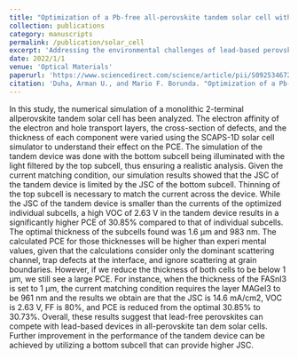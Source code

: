 ```yaml
---
title: "Optimization of a Pb-free all-perovskite tandem solar cell with 30.85% efficiency"
collection: publications
category: manuscripts
permalink: /publication/solar_cell
excerpt: 'Addressing the environmental challenges of lead-based perovskite solar cells, this study models and optimizes lead-free tandem solar cells using SCAPS software. By fine-tuning the optoelectronic properties of MAGeI3 and FASnI3 subcells, we achieve an impressive 31% efficiency. This work demonstrates the viability of eco-friendly alternatives for high-performance solar cells, paving the way for sustainable energy solutions.'
date: 2022/1/1
venue: 'Optical Materials'
paperurl: 'https://www.sciencedirect.com/science/article/pii/S0925346721010910'
citation: 'Duha, Arman U., and Mario F. Borunda. "Optimization of a Pb-free all-perovskite tandem solar cell with 30.85% efficiency." Optical Materials 123 (2022): 111891.'
---
```


In this study, the numerical simulation of a monolithic 2-terminal allperovskite tandem solar cell has been analyzed. The electron affinity of
the electron and hole transport layers, the cross-section of defects, and
the thickness of each component were varied using the SCAPS-1D solar
cell simulator to understand their effect on the PCE. The simulation of
the tandem device was done with the bottom subcell being illuminated
with the light filtered by the top subcell, thus ensuring a realistic anal­ysis. Given the current matching condition, our simulation results
showed that the JSC of the tandem device is limited by the JSC of the
bottom subcell. Thinning of the top subcell is necessary to match the
current across the device. While the JSC of the tandem device is smaller
than the currents of the optimized individual subcells, a high VOC of
2.63 V in the tandem device results in a significantly higher PCE of
30.85% compared to that of individual subcells. <br>
The optimal thickness of the subcells found was 1.6 μm and 983 nm.
The calculated PCE for those thicknesses will be higher than experi­
mental values, given that the calculations consider only the dominant
scattering channel, trap defects at the interface, and ignore scattering at
grain boundaries. However, if we reduce the thickness of both cells to be
below 1 μm, we still see a large PCE. For instance, when the thickness of
the FASnI3 is set to 1 μm, the current matching condition requires the
layer MAGeI3 to be 961 nm and the results we obtain are that the JSC is
14.6 mA/cm2, VOC is 2.63 V, FF is 80%, and PCE is reduced from the
optimal 30.85% to 30.73%. Overall, these results suggest that lead-free
perovskites can compete with lead-based devices in all-perovskite tan­
dem solar cells. Further improvement in the performance of the tandem
device can be achieved by utilizing a bottom subcell that can provide
higher JSC.
